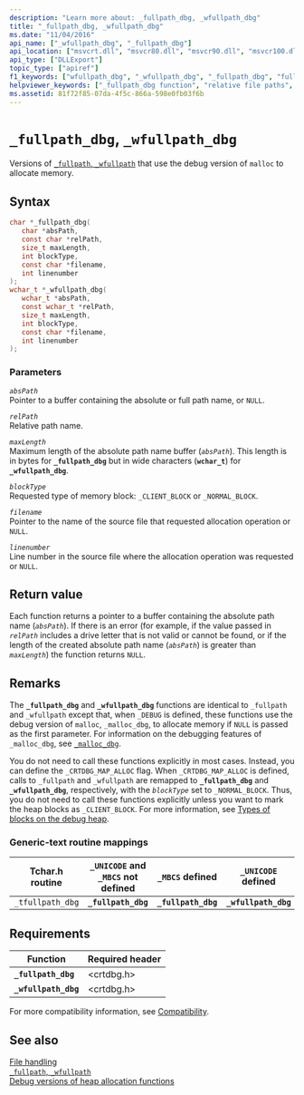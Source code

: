 ```yaml
---
description: "Learn more about: _fullpath_dbg, _wfullpath_dbg"
title: "_fullpath_dbg, _wfullpath_dbg"
ms.date: "11/04/2016"
api_name: ["_wfullpath_dbg", "_fullpath_dbg"]
api_location: ["msvcrt.dll", "msvcr80.dll", "msvcr90.dll", "msvcr100.dll", "msvcr100_clr0400.dll", "msvcr110.dll", "msvcr110_clr0400.dll", "msvcr120.dll", "msvcr120_clr0400.dll", "ucrtbase.dll"]
api_type: ["DLLExport"]
topic_type: ["apiref"]
f1_keywords: ["wfullpath_dbg", "_wfullpath_dbg", "_fullpath_dbg", "fullpath_dbg"]
helpviewer_keywords: ["_fullpath_dbg function", "relative file paths", "absolute paths", "fullpath_dbg function", "_wfullpath_dbg function", "wfullpath_dbg function"]
ms.assetid: 81f72f85-07da-4f5c-866a-598e0fb03f6b
---
```

# `_fullpath_dbg`, `_wfullpath_dbg`

Versions of [`_fullpath`, `_wfullpath`](fullpath-wfullpath.md) that use the debug version of `malloc` to allocate memory.

## Syntax

```C
char *_fullpath_dbg(
   char *absPath,
   const char *relPath,
   size_t maxLength,
   int blockType,
   const char *filename,
   int linenumber
);
wchar_t *_wfullpath_dbg(
   wchar_t *absPath,
   const wchar_t *relPath,
   size_t maxLength,
   int blockType,
   const char *filename,
   int linenumber
);
```

### Parameters

*`absPath`*\
Pointer to a buffer containing the absolute or full path name, or `NULL`.

*`relPath`*\
Relative path name.

*`maxLength`*\
Maximum length of the absolute path name buffer (*`absPath`*). This length is in bytes for **`_fullpath_dbg`** but in wide characters (**`wchar_t`**) for **`_wfullpath_dbg`**.

*`blockType`*\
Requested type of memory block: `_CLIENT_BLOCK` or `_NORMAL_BLOCK`.

*`filename`*\
Pointer to the name of the source file that requested allocation operation or `NULL`.

*`linenumber`*\
Line number in the source file where the allocation operation was requested or `NULL`.

## Return value

Each function returns a pointer to a buffer containing the absolute path name (*`absPath`*). If there is an error (for example, if the value passed in *`relPath`* includes a drive letter that is not valid or cannot be found, or if the length of the created absolute path name (*`absPath`*) is greater than *`maxLength`*) the function returns `NULL`.

## Remarks

The **`_fullpath_dbg`** and **`_wfullpath_dbg`** functions are identical to `_fullpath` and `_wfullpath` except that, when `_DEBUG` is defined, these functions use the debug version of `malloc`, `_malloc_dbg`, to allocate memory if `NULL` is passed as the first parameter. For information on the debugging features of `_malloc_dbg`, see [`_malloc_dbg`](malloc-dbg.md).

You do not need to call these functions explicitly in most cases. Instead, you can define the `_CRTDBG_MAP_ALLOC` flag. When `_CRTDBG_MAP_ALLOC` is defined, calls to `_fullpath` and `_wfullpath` are remapped to **`_fullpath_dbg`** and **`_wfullpath_dbg`**, respectively, with the *`blockType`* set to `_NORMAL_BLOCK`. Thus, you do not need to call these functions explicitly unless you want to mark the heap blocks as `_CLIENT_BLOCK`. For more information, see [Types of blocks on the debug heap](/visualstudio/debugger/crt-debug-heap-details).

### Generic-text routine mappings

|Tchar.h routine|`_UNICODE` and `_MBCS` not defined|`_MBCS` defined|`_UNICODE` defined|
|---------------------|--------------------------------------|--------------------|-----------------------|
|`_tfullpath_dbg`|**`_fullpath_dbg`**|**`_fullpath_dbg`**|**`_wfullpath_dbg`**|

## Requirements

|Function|Required header|
|--------------|---------------------|
|**`_fullpath_dbg`**|\<crtdbg.h>|
|**`_wfullpath_dbg`**|\<crtdbg.h>|

For more compatibility information, see [Compatibility](../compatibility.md).

## See also

[File handling](../file-handling.md)\
[`_fullpath`, `_wfullpath`](fullpath-wfullpath.md)\
[Debug versions of heap allocation functions](/visualstudio/debugger/debug-versions-of-heap-allocation-functions)
